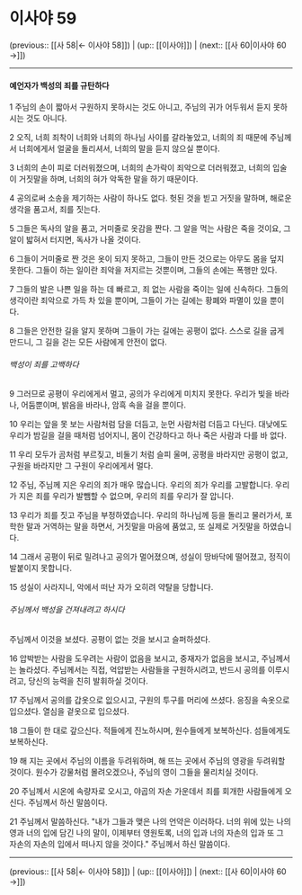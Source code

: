# 이사야 59

(previous:: [[사 58|← 이사야 58]]) | (up:: [[이사야]]) | (next:: [[사 60|이사야 60 →]])

***


#### 예언자가 백성의 죄를 규탄하다
1 
주님의 손이 짧아서 구원하지 못하시는 것도 아니고, 주님의 귀가 어두워서 듣지 못하시는 것도 아니다.


2 
오직, 너희 죄착이 너희와 너희의 하나님 사이를 갈라놓았고, 너희의 죄 때문에 주님께서 너희에게서 얼굴을 돌리셔서, 너희의 말을 듣지 않으실 뿐이다.


3 
너희의 손이 피로 더러워졌으며, 너희의 손가락이 죄악으로 더러워졌고, 너희의 입술이 거짓말을 하며, 너희의 혀가 악독한 말을 하기 때문이다.


4 
공의로써 소송을 제기하는 사람이 하나도 없다. 헛된 것을 빋고 거짓을 말하며, 해로운 생각을 품고서, 죄를 짓는다.


5 
그들은 독사의 알을 품고, 거미줄로 옷감을 짠다. 그 알을 먹는 사람은 죽을 것이요, 그 알이 밟혀서 터지면, 독사가 나올 것이다.


6 
그들이 거미줄로 짠 것은 옷이 되지 못하고, 그들이 만든 것으로는 아무도 몸을 덮지 못한다. 그들이 하는 일이란 죄악을 저지르는 것뿐이며, 그들의 손에는 폭행만 있다.


7
그들의 발은 나쁜 일을 하는 데 빠르고, 죄 없는 사람을 죽이는 일에 신속하다. 그들의 생각이란 죄악으로 가득 차 있을 뿐이며, 그들이 가는 길에는 황폐와 파멸이 있을 뿐이다.


8
그들은 안전한 길을 알지 못하며 그들이 가는 길에는 공평이 없다. 스스로 길을 굽게 만드니, 그 길을 걷는 모든 사람에게 안전이 없다.

###### 백성이 죄를 고백하다
9 
그러므로 공평이 우리에게서 멀고, 공의가 우리에게 미치지 못한다. 우리가 빛을 바라나, 어둠뿐이며, 밝음을 바라나, 암흑 속을 걸을 뿐이다.


10 
우리는 앞을 못 보는 사람처럼 담을 더듬고, 눈먼 사람처럼 더듬고 다닌다. 대낮에도 우리가 밤길을 걸을 때처럼 넘어지니, 몸이 건강하다고 하나 죽은 사람과 다를 바 없다.


11 
우리 모두가 곰처럼 부르짖고, 비둘기 처럼 슬피 울며, 공평을 바라지만 공평이 없고, 구원을 바라지만 그 구원이 우리에게서 멀다.


12 
주님, 주님께 지은 우리의 죄가 매우 많습니다. 우리의 죄가 우리를 고발합니다. 우리가 지은 죄를 우리가 발뺌할 수 없으며, 우리의 죄를 우리가 잘 압니다.


13 
우리가 죄를 짓고 주님을 부정하였습니다. 우리의 하나님께 등을 돌리고 물러가서, 포학한 말과 거역하는 말을 하면서, 거짓말을 마음에 품었고, 또 실제로 거짓말을 하였습니다.


14 
그래서 공평이 뒤로 밀려나고 공의가 멀어졌으며, 성실이 땅바닥에 떨어졌고, 정직이 발붙이지 못합니다.


15 
성실이 사라지니, 악에서 떠난 자가 오히려 약탈을 당합니다.


###### 주님께서 백성을 건져내려고 하시다
주님께서 이것을 보셨다. 공평이 없는 것을 보시고 슬퍼하셨다.


16 
압박받는 사람을 도우려는 사람이 없음을 보시고, 중재자가 없음을 보시고, 주님께서는 놀라셨다. 주님께서는 직접, 억압받는 사람들을 구원하시려고, 반드시 공의를 이루시려고, 당신의 능력을 친히 발휘하실 것이다.


17 
주님께서 공의를 갑옷으로 잆으시고, 구원의 투구를 머리에 쓰셨다. 응징을 속옷으로 입으셨다. 열심을 겉옷으로 입으셨다.


18
그들이 한 대로 갚으신다. 적들에게 진노하시며, 원수들에게 보복하신다. 섬들에게도 보복하신다.


19 
해 지는 곳에서 주님의 이름을 두려워하며, 해 뜨는 곳에서 주님의 영광을 두려워할 것이다. 원수가 강물처럼 몰려오겠으나, 주님의 영이 그들을 물리치실 것이다.


20 
주님께서 시온에 속량자로 오시고, 야곱의 자손 가운데서 죄를 회개한 사람들에게 오신다. 주님께서 하신 말씀이다.


21 
주님께서 말씀하신다. "내가 그들과 맺은 나의 언약은 이러하다. 너의 위에 있는 나의 영과 너의 입에 담긴 나의 말이, 이제부터 영원토록, 너의 입과 너의 자손의 입과 또 그 자손의 자손의 입에서 떠나지 않을 것이다." 주님께서 하신 말씀이다.


***

(previous:: [[사 58|← 이사야 58]]) | (up:: [[이사야]]) | (next:: [[사 60|이사야 60 →]])
